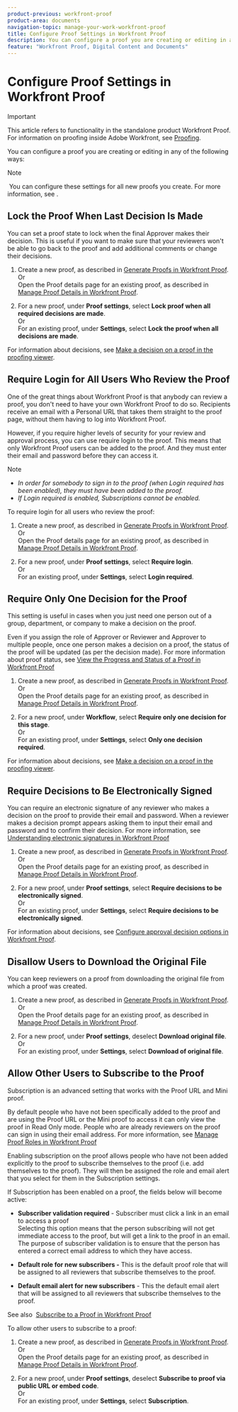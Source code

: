 ```yaml
---
product-previous: workfront-proof
product-area: documents
navigation-topic: manage-your-work-workfront-proof
title: Configure Proof Settings in Workfront Proof
description: You can configure a proof you are creating or editing in any of the following ways - EDIT ME.
feature: "Workfront Proof, Digital Content and Documents"
---
```


# Configure Proof Settings in Workfront Proof

>[!IMPORTANT]
>
>This article refers to functionality in the standalone product Workfront Proof. For information on proofing inside Adobe Workfront, see [Proofing](../../../review-and-approve-work/proofing/proofing.md).

You can configure a proof you are creating or editing in any of the following ways:

>[!NOTE]
>
>&nbsp;You can configure these settings for all new proofs you create. For more information, see .

## Lock the Proof When Last Decision Is Made

You can set a proof state to lock when the final Approver makes their decision. This is useful if you want to make sure that your reviewers won't be able to go back to the proof and add additional comments or change their decisions.

1. Create a new proof, as described in [Generate Proofs in Workfront Proof](../../../workfront-proof/wp-work-proofsfiles/create-proofs-and-files/generate-proofs.md).  
   Or  
   Open the Proof details page for an existing proof, as described in [Manage Proof Details in Workfront Proof](../../../workfront-proof/wp-work-proofsfiles/manage-your-work/manage-proof-details.md).

1. For a new proof, under **Proof settings**, select **Lock proof when all required decisions are made**.  
   Or  
   For an existing proof, under **Settings**, select **Lock the proof when all decisions are made**.

For information about decisions, see [Make a decision on a proof in the proofing viewer](../../../review-and-approve-work/proofing/reviewing-proofs-within-workfront/make-a-decision-on-a-proof/make-decisions-on-proof.md).

## Require Login for All Users Who Review the Proof

One of the great things about Workfront Proof is that anybody can review a proof, you don't need to have your own Workfront Proof to do so. Recipients receive an email with a Personal URL that takes them straight to the proof page, without them having to log into Workfront Proof.

However, if you require higher levels of security for your review and approval process, you can use require login to the proof. This means that only Workfront Proof&nbsp;users can be added to the proof. And they must enter their email and password before they can access it.

>[!NOTE]
>
>* *In order for somebody to sign in to the proof (when Login required has been enabled), they must have been added to the proof.* 
>* *If Login required is enabled, Subscriptions cannot be enabled.* 
>

To require login for all users who review the proof:&nbsp;

1. Create a new proof, as described in [Generate Proofs in Workfront Proof](../../../workfront-proof/wp-work-proofsfiles/create-proofs-and-files/generate-proofs.md).  
   Or  
   Open the Proof details page for an existing proof, as described in [Manage Proof Details in Workfront Proof](../../../workfront-proof/wp-work-proofsfiles/manage-your-work/manage-proof-details.md).

1. For a new proof, under **Proof settings**, select **Require login**.  
   Or  
   For an existing proof, under **Settings**, select **Login required**.

## Require Only One Decision for the Proof

This setting is useful in cases when you just need one person out of a group, department, or company to make a decision on the proof.

Even if you assign the role of Approver or Reviewer and Approver to multiple people, once one person makes a decision on a proof, the status of the proof will be updated (as per the decision made). For more information about proof status, see [View the Progress and Status of a Proof in Workfront Proof](../../../workfront-proof/wp-work-proofsfiles/manage-your-work/view-progress-and-status-of-proof.md)

1. Create a new proof, as described in [Generate Proofs in Workfront Proof](../../../workfront-proof/wp-work-proofsfiles/create-proofs-and-files/generate-proofs.md).  
   Or  
   Open the Proof details page for an existing proof, as described in [Manage Proof Details in Workfront Proof](../../../workfront-proof/wp-work-proofsfiles/manage-your-work/manage-proof-details.md).

1. For a new proof, under **Workflow**, select **Require only one decision for this stage**.  
   Or  
   For an existing proof, under **Settings**, select **Only one decision required**.

For information about decisions, see [Make a decision on a proof in the proofing viewer](../../../review-and-approve-work/proofing/reviewing-proofs-within-workfront/make-a-decision-on-a-proof/make-decisions-on-proof.md#making-a-decision-on-a-proof).

## Require Decisions to Be Electronically Signed

You can require an electronic signature of any reviewer who makes a decision on the proof to provide their email and password. When&nbsp;a reviewer makes a decision prompt appears asking them to input their email and password and to confirm their decision. For more information, see [Understanding electronic signatures in Workfront Proof](../../../workfront-proof/wp-acct-admin/managing-security/electronic-sigs-in-wp.md)

1. Create a new proof, as described in [Generate Proofs in Workfront Proof](../../../workfront-proof/wp-work-proofsfiles/create-proofs-and-files/generate-proofs.md).  
   Or  
   Open the Proof details page for an existing proof, as described in [Manage Proof Details in Workfront Proof](../../../workfront-proof/wp-work-proofsfiles/manage-your-work/manage-proof-details.md).

1. For a new proof, under **Proof settings**, select **Require decisions to be electronically signed**.  
   Or  
   For an existing proof, under **Settings**, select **Require decisions to be electronically signed**.

For information about decisions, see [Configure approval decision options in Workfront Proof](../../../workfront-proof/wp-acct-admin/account-settings/configure-approval-decision-in-wp.md).

## Disallow Users to Download the Original File

You can keep reviewers on a proof from downloading the original file from which a proof was created.

1. Create a new proof, as described in [Generate Proofs in Workfront Proof](../../../workfront-proof/wp-work-proofsfiles/create-proofs-and-files/generate-proofs.md).  
   Or  
   Open the Proof details page for an existing proof, as described in [Manage Proof Details in Workfront Proof](../../../workfront-proof/wp-work-proofsfiles/manage-your-work/manage-proof-details.md).

1. For a new proof, under **Proof settings**, deselect **Download original file**.  
   Or  
   For an existing proof, under **Settings**, select **Download of original file**.

## Allow Other Users to Subscribe to the Proof

Subscription is an advanced setting that works with the Proof URL and Mini proof.

By default people who have not been specifically added to the proof and are using the Proof URL or the Mini proof to access it can only view the proof in Read Only mode. People who are already reviewers on the proof can sign in using their email address. For more information, see [Manage Proof Roles in Workfront Proof](../../../workfront-proof/wp-work-proofsfiles/share-proofs-and-files/manage-proof-roles.md)

Enabling subscription on the proof allows people who have not been added explicitly to the proof to subscribe themselves to the proof (i.e. add themselves to the proof). They will then be assigned the role and email alert that you select for them in the Subscription settings.

If Subscription has been enabled on a proof, the fields below will become active:

* **Subscriber validation required** - Subscriber must click a link in an email to access a proof  
  Selecting this option means that the person subscribing will not get immediate access to the proof, but will get a link to the proof in an email. The purpose of subscriber validation is to ensure that the person has entered a correct email address to which they have access.

* **Default role for new subscribers -** This is the default proof role that will be assigned to all reviewers that subscribe themselves to the proof.
* **Default email alert for new subscribers**&nbsp;- This the default email alert that will be assigned to all reviewers that subscribe themselves to the proof.

See also&nbsp; [Subscribe to a Proof in Workfront Proof](../../../workfront-proof/wp-work-proofsfiles/share-proofs-and-files/subscribe-to-proof.md)

To allow other users to subscribe to a proof:

1. Create a new proof, as described in [Generate Proofs in Workfront Proof](../../../workfront-proof/wp-work-proofsfiles/create-proofs-and-files/generate-proofs.md).  
   Or  
   Open the Proof details page for an existing proof, as described in [Manage Proof Details in Workfront Proof](../../../workfront-proof/wp-work-proofsfiles/manage-your-work/manage-proof-details.md).

1. For a new proof, under **Proof settings**, deselect **Subscribe to proof via public URL or embed code**.  
   Or  
   For an existing proof, under **Settings**, select **Subscription**.

